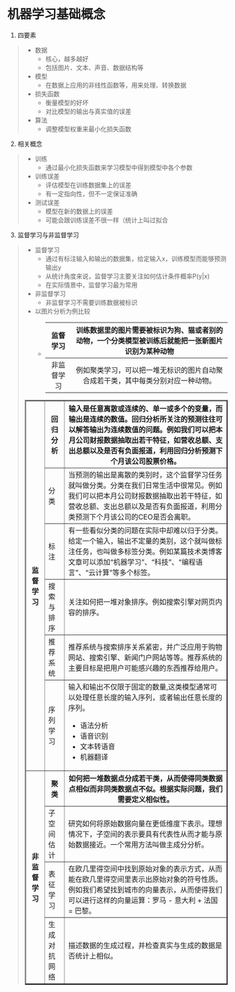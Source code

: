 机器学习基础概念
====

 1. 四要素
>   * 数据
>     * 核心，越多越好
>     * 包括图片、文本、声音、数据结构等
>  * 模型
>     * 在数据上应用的非线性函数等，用来处理、转换数据
>  * 损失函数
>     * 衡量模型的好坏
>     * 对比模型的输出与真实值的误差
>  * 算法
>     * 调整模型权重来最小化损失函数  


2. 相关概念
>  * 训练
>    * 通过最小化损失函数来学习模型中得到模型中各个参数
>  * 训练误差
>    * 评估模型在训练数据集上的误差
>    * 有一定指向性，但不一定保证准确
>  * 测试误差
>    * 模型在新的数据上的误差
>    * 可能会跟训练误差不很一样（统计上叫过拟合  


3. 监督学习与非监督学习
> * 监督学习
>   * 通过有标注输入和输出的数据集，给定输入x，训练模型而能够预测输出y
>   * 从统计角度来说，监督学习主要关注如何估计条件概率P(y|x)
>   * 在实际情景中，监督学习最为常用
> * 非监督学习
>   * 非监督学习不需要训练数据被标识
> * 以图片分析为例比较
>   * |    监督学习    | 训练数据里的图片需要被标识为狗、猫或者别的动物，一个分类模型被训练后就能把一张新图片识别为某种动物 |
>     | :----------: | :---: |
>     | 非监督学习 |例如聚类学习，可以把一堆无标识的图片自动聚合成若干类，其中每类分别对应一种动物。|
>  <table border='2'>
>    <tr>
>      <th rowspan='6'>监督学习</th>
>      <th>回归分析</th>
>      <th>输入是任意离散或连续的、单一或多个的变量，而输出是连续的数值。回归分析所关注的预测往往可以解答输出为连续数值的问题。例如我们可以把本月公司财报数据抽取出若干特征，如营收总额、支出总额以及是否有负面报道，利用回归分析预测下个月该公司股票价格。</th>
>    </tr>
>    <tr>
>      <td>分类</td>
>      <td>当预测的输出是离散的类别时，这个监督学习任务就叫做分类。分类在我们日常生活中很常见。例如我们可以把本月公司财报数据抽取出若干特征，如营收总额、支出总额以及是否有负面报道，利用分类预测下个月该公司的CEO是否会离职。</td>    
>    </tr>
>    <tr>
>      <td>标注</td>
>      <td>有一些看似分类的问题在实际中却难以归于分类。给定一个输入，输出不定量的类别，这个就叫做标注任务，也叫做多标签分类。例如某篇技术类博客文章可以添加“机器学习”、“科技”、“编程语言”、“云计算”等多个标签。</td>    
>    </tr>
>    <tr>
>      <td>搜索与排序</td>
>      <td>关注如何把一堆对象排序。例如搜索引擎对网页内容的排序。</td>    
>    </tr>
>    <tr>
>      <td>推荐系统</td>
>      <td>推荐系统与搜索排序关系紧密，并广泛应用于购物网站、搜索引擎、新闻门户网站等等。推荐系统的主要目标是把用户可能感兴趣的东西推荐给用户。</td>    
>    </tr>
>   <tr>
>     <td>
>       序列学习
>     </td>
>     <td>输入和输出不仅限于固定的数量,这类模型通常可以处理任意长度的输入序列，或者输出任意长度的序列。
* 语法分析
* 语音识别
* 文本转语音
* 机器翻译</td>
>   </tr>
>    <tr>
>      <th rowspan='6'>非监督学习</th>
>      <th>聚类</th>
>      <th>如何把一堆数据点分成若干类，从而使得同类数据点相似而非同类数据点不似。根据实际问题，我们需要定义相似性。</th>
>    </tr>
>    <tr>
>      <td>子空间估计</td>
>      <td>研究如何将原始数据向量在更低维度下表示。理想情况下，子空间的表示要具有代表性从而才能与原始数据接近。一个常用方法叫做主成分分析。</td>    
>    </tr>
>    <tr>
>      <td>表征学习</td>
>      <td>在欧几里得空间中找到原始对象的表示方式，从而能在欧几里得空间里表示出原始对象的符号性质。例如我们希望找到城市的向量表示，从而使得我们可以进行这样的向量运算：罗马 - 意大利 + 法国 = 巴黎。</td>    
>    </tr>
>    <tr>
>      <td>生成对抗网络</td>
>      <td>描述数据的生成过程，并检查真实与生成的数据是否统计上相似。</td>    
>    </tr>
>  </table>